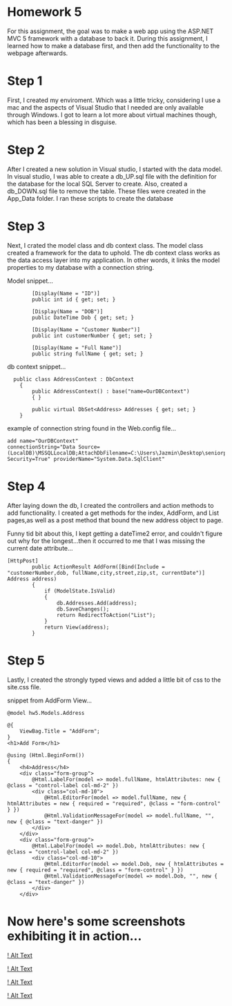 # Homework 5 

For this assignment, the goal was to make a web app using the ASP.NET MVC 5 framework with a database to back it. During this assignment, I learned how to make a database first, and then add the functionality to the webpage afterwards.

# Step 1 

First, I created my enviroment. Which was a little tricky, considering I use a mac and the aspects of Visual Studio that I needed are only available through Windows. I got to learn a lot more about virtual machines though, which has been a blessing in disguise. 

# Step 2

After I created a new solution in Visual studio, I started with the data model. In visual studio, I was able to create a db_UP.sql file with the definition for the database for the local SQL Server to create. Also, created a db_DOWN.sql file to remove the table. These files were created in the App_Data folder. I ran these scripts to create the database

# Step 3 

Next, I crated the model class and db context class. The model class created a framework for the data to uphold. The db context class works as the data access layer into my application. In other words, it links the model properties to my database with a connection string. 

Model snippet... 
```
        [Display(Name = "ID")]
        public int id { get; set; }
    
        [Display(Name = "DOB")]
        public DateTime Dob { get; set; }

        [Display(Name = "Customer Number")]
        public int customerNumber { get; set; }

        [Display(Name = "Full Name")]
        public string fullName { get; set; }
```

db context snippet...
```
  public class AddressContext : DbContext
    {
        public AddressContext() : base("name=OurDBContext")
        { }

        public virtual DbSet<Address> Addresses { get; set; }
    }
```
example of connection string found in the Web.config file...
```
add name="OurDBContext"
connectionString="Data Source=(LocalDB)\MSSQLLocalDB;AttachDbFilename=C:\Users\Jazmin\Desktop\seniorproject\SeniorProject\cs460\HW5\hw5\hw5\App_Data\AddressDB.mdf;Integrated Security=True" providerName="System.Data.SqlClient"
```

# Step 4

After laying down the db, I created the controllers and action methods to add functionality. I created a get methods for the index, AddForm, and List pages,as well as a post method that bound the new address object to page. 

Funny tid bit about this, I kept getting a dateTime2 error, and couldn't figure out why for the longest...then it occurred to me that I was missing the current date attribute... 

```
[HttpPost]
        public ActionResult AddForm([Bind(Include = "customerNumber,dob, fullName,city,street,zip,st, currentDate")] Address address)
        {
            if (ModelState.IsValid)
            {
                db.Addresses.Add(address);
                db.SaveChanges();
                return RedirectToAction("List");
            }
            return View(address);
        }
```

# Step 5 

Lastly, I created the strongly typed views and added a little bit of css to the site.css file. 

snippet from AddForm View... 

```
@model hw5.Models.Address

@{
    ViewBag.Title = "AddForm";
}
<h1>Add Form</h1>

@using (Html.BeginForm())
{
    <h4>Address</h4>
    <div class="form-group">
        @Html.LabelFor(model => model.fullName, htmlAttributes: new { @class = "control-label col-md-2" })
        <div class="col-md-10">
            @Html.EditorFor(model => model.fullName, new { htmlAttributes = new { required = "required", @class = "form-control" } })
            @Html.ValidationMessageFor(model => model.fullName, "", new { @class = "text-danger" })
        </div>
    </div>
    <div class="form-group">
        @Html.LabelFor(model => model.Dob, htmlAttributes: new { @class = "control-label col-md-2" })
        <div class="col-md-10">
            @Html.EditorFor(model => model.Dob, new { htmlAttributes = new { required = "required", @class = "form-control" } })
            @Html.ValidationMessageFor(model => model.Dob, "", new { @class = "text-danger" })
        </div>
    </div>
```

# Now here's some screenshots exhibiting it in action... 

[! Alt Text](https://github.com/jazbem24/SeniorProject/blob/master/cs460/HW5/ref/HomePage.png)

[! Alt Text](https://github.com/jazbem24/SeniorProject/blob/master/cs460/HW5/ref/ListOfAddressesPre.png)

[! Alt Text](https://github.com/jazbem24/SeniorProject/blob/master/cs460/HW5/ref/NewAddress.png)

[! Alt Text](https://github.com/jazbem24/SeniorProject/blob/master/cs460/HW5/ref/AddressAdded.png)